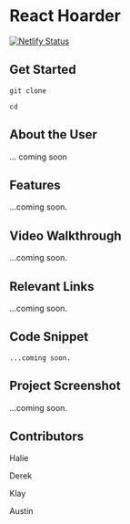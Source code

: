 # React Hoarder

[![Netlify Status](https://api.netlify.com/api/v1/badges/4ba1c3ec-0ac4-4869-b3f5-edc3d4e7779d/deploy-status)](https://app.netlify.com/sites/ookie-spooky-horder/deploys)

## Get Started 

```
git clone 

cd 
```

## About the User

... coming soon

## Features 

...coming soon.

## Video Walkthrough

...coming soon.

## Relevant Links

...coming soon.

## Code Snippet <!-- OPTIONAL, but doesn't hurt -->

```
...coming soon.
```

## Project Screenshot

...coming soon.

## Contributors

Halie

Derek

Klay

Austin
